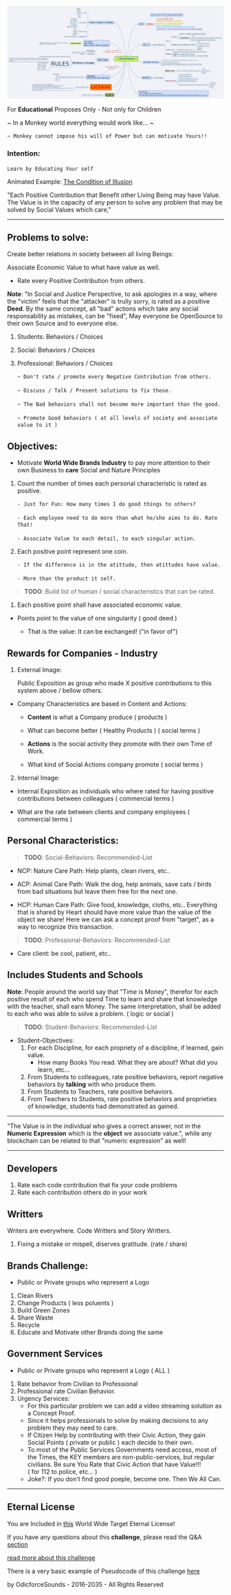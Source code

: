 ![](../images/FullMap.jpg)

For **Educational** Proposes Only - Not only for Children

~ In a Monkey world everything would work like... ~

    ~ Monkey cannot impose his will of Power but can motivate Yours!!

### Intention:

    Learn by Educating Your self

Animated Example: [The Condition of Illusion](https://play.odicforcesounds.com)

"Each Positive Contribution that Benefit other Living Being may have Value. The Value
is in the capacity of any person to solve any problem that may be solved by Social Values which care,"

---

## Problems to solve:

Create better relations in society between all living Beings:

Associate Economic Value to what have value as well.

- Rate every Positive Contribution from others.

**Note**: "In Social and Justice Perspective, to ask apologies in a way, where the "victim" feels that the "attacker"
is trully sorry, is rated as a positive **Deed**. By the same concept, all "bad" actions which take any
social responsability as mistakes, can be "fixed", May everyone be OpenSource to their own Source and to everyone else.

1.  Students: Behaviors / Choices
2.  Social: Behaviors / Choices
3.  Professional: Behaviors / Choices

        ~ Don't rate / promote every Negative Contribution from others.

        ~ Discuss / Talk / Present solutions to fix those.

        ~ The Bad behaviors shall not become more important than the good.

        ~ Promote Good behaviors ( at all levels of society and associate value to it )

## Objectives:

- Motivate **World Wide Brands Industry** to pay more attention to their own Business to **care** Social and Nature Principles

1.  Count the number of times each personal characteristic is rated as positive.

        - Just for Fun: How many times I do good things to others?

        - Each employee need to do more than what he/she aims to do. Rate That!

        - Associate Value to each detail, to each singular action.

2.  Each positive point represent one coin.

        - If the difference is in the atittude, then atittudes have value.

        - More than the product it self.

> **TODO**: Build list of human / social characteristics that can be rated.

1. Each positive point shall have associated economic value.

- Points point to the value of one singularity ( good deed )

  - That is the value: It can be exchanged! ("in favor of")

## Rewards for Companies - Industry

1. External Image:

   Public Exposition as group who made X positive contributions to this system above / bellow others.

- Company Characteristics are based in Content and Actions:

  - **Content** is what a Company produce ( products )

  - What can become better ( Healthy Products ) ( social terms )

  - **Actions** is the social activity they promote with their own Time of Work.

  - What kind of Social Actions company promote ( social terms )

2. Internal Image:

- Internal Exposition as individuals who where rated for having positive contributions between colleagues ( commercial terms )

- What are the rate between clients and company employees ( commercial terms )

## Personal Characteristics:

> **TODO**: Social-Behaviors: Recommended-List

- NCP: Nature Care Path: Help plants, clean rivers, etc..

- ACP: Animal Care Path: Walk the dog, help animals, save cats / birds from bad situations but leave them free for the
  next one.

- HCP: Human Care Path: Give food, knowledge, cloths, etc.. Everything that is
  shared by Heart should have more value than the value of the object we share!
  Here we can ask a concept proof from "target", as a way to recognize this transaction.

> **TODO**: Professional-Behaviors: Recommended-List

- Care client: be cool, patient, etc..

## Includes Students and Schools

**Note**: People around the world say that "Time is Money", therefor for each positive result of each who spend Time to
learn and share that knowledge with the teacher, shall earn Money. The same interpretation, shall be added to each who was able to solve a problem. ( logic or
social )

> **TODO**: Student-Behaviors: Recommended-List

- Student-Objectives:
  1. For each Discipline, for each propriety of a discipline, if learned, gain value.
     - How many Books You read. What they are about? What did you learn, etc...
  2. From Students to colleagues, rate positive behaviors, report negative behaviors by **talking** with who produce them.
  3. From Students to Teachers, rate positive behaviors.
  4. From Teachers to Students, rate positive behaviors and proprieties of knowledge, students had demonstrated as gained.

---

"The Value is in the individual who gives a correct answer, not in the **Numeric Expression** which is the **object** we associate value.", while any blockchain can be related to that "numeric expression" as well!

---

## Developers

1. Rate each code contribution that fix your code problems
2. Rate each contribution others do in your work

## Writters

Writers are everywhere. Code Writters and Story Writters.

1. Fixing a mistake or mispell, diserves gratitude. (rate / share)

## Brands Challenge:

- Public or Private groups who represent a Logo

1. Clean Rivers
2. Change Products ( less poluents )
3. Build Green Zones
4. Share Waste
5. Recycle
6. Educate and Motivate other Brands doing the same

## Government Services

- Public or Private groups who represent a Logo ( ALL )

1. Rate behavior from Civilian to Professional
2. Professional rate Civilian Behavior.
3. Urgency Services:
   - For this particular problem we can add a video streaming solution as a Concept Proof.
   - Since it helps professionals to solve by making decisions to any problem they may need to care.
   - If Citizen Help by contributing with their Civic Action, they gain Social Points ( private or public ) each decide
     to their own.
   - To most of the Public Services Governments need access, most of the Times, the KEY members are
     non-public-services, but regular civilians. Be sure You Rate that Civic Action that have Value!!!  
     ( for 112 to police, etc... )
   - Joke?: If you don't find good poeple, become one. Then We All Can.

---

## Eternal License

You are Included in [this](https://art.odicforcesounds.com/pages/License/index.html) World Wide Target Eternal License!

If you have any questions about this <b>challenge</b>, please read the Q&A [section](./plan/Questions.md)

[read more about this challenge](./Tao/Tao.md)

There is a very basic example of Pseudocode of this challenge [here](./plan/psudoCode.md)

by OdicforceSounds - 2016-2035 - All Rights Reserved
